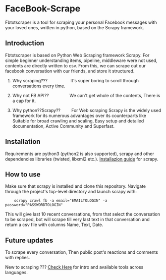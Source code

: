 # FaceBook-Scrape
Fbtxtscraper is a tool for scraping your personal Facebook messages with your loved ones, written in python, based on the Scrapy framework.
 
## Introduction
  Fbtxtscraper is based on Python Web Scraping framework Scrapy. For simple beginner understanding items, pipeline, middleware were not used, contents are directly written to csv. From this, we can scrape out our facebook conversation with our friends, and store it structured.
  
1. Why scraping??? &nbsp; &nbsp; &nbsp; &nbsp; &nbsp; &nbsp; &nbsp; &nbsp; &nbsp;       It's super boring to scroll through conversations every time. 


2. Why not FB API??  &nbsp; &nbsp; &nbsp; &nbsp; &nbsp; &nbsp; &nbsp; &nbsp;    We can't get whole of the contents, There is a cap for it. 


3. Why python??Scrapy?? &nbsp; &nbsp; &nbsp; &nbsp;  For Web scraping Scrapy is the widely used framework for its numerous advantages over its counterparts like Suitable for broad crawling and scaling, Easy setup and detailed documentation, Active Community and Superfast. 

## Installation
   Requirements are python3 (python2 is also supported), scrapy and other dependencies libraries (twisted, libxml2 etc.).
   [Installazion guide](https://doc.scrapy.org/en/latest/intro/install.html) for scrapy.
    
    
        
## How to use
   Make sure that scrapy is installed and clone this repository. Navigate through the project's top-level directory and launch scrapy with:
        
        scrapy crawl fb -a email="EMAILTOLOGIN" -a password="PASSWORDTOLOGIN" 
   
This will give last 10 recent conversations, from that select the conversation to be scraped, bot will scrape till very last text in that conversation and return a csv file with columns Name, Text, Date.


## Future updates
   To scrape every conversation, Then public post's reactions and comments with replies.
        
New to scraping ??? [Check Here](https://medium.com/@athithyavijay/stepping-into-web-scraping-and-available-tools-11a0f9b8876a)
for intro and available tools across languages.  



